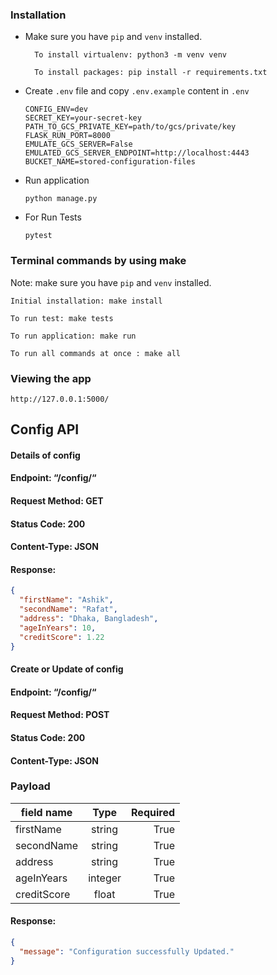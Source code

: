 ### Installation
- Make sure you have `pip` and `venv` installed. 

        To install virtualenv: python3 -m venv venv
        
        To install packages: pip install -r requirements.txt

- Create `.env` file and copy `.env.example` content in `.env`

      CONFIG_ENV=dev
      SECRET_KEY=your-secret-key
      PATH_TO_GCS_PRIVATE_KEY=path/to/gcs/private/key
      FLASK_RUN_PORT=8000
      EMULATE_GCS_SERVER=False
      EMULATED_GCS_SERVER_ENDPOINT=http://localhost:4443
      BUCKET_NAME=stored-configuration-files

- Run application
         
      python manage.py

- For Run Tests
      
      pytest

### Terminal commands by using make
Note: make sure you have `pip` and `venv` installed.

    Initial installation: make install

    To run test: make tests

    To run application: make run

    To run all commands at once : make all


### Viewing the app ###
    http://127.0.0.1:5000/

## Config API

#### Details of config
#### Endpoint: “/config/“
#### Request Method: GET
#### Status Code: 200
#### Content-Type: JSON

#### Response:
```json
{
  "firstName": "Ashik", 
  "secondName": "Rafat",
  "address": "Dhaka, Bangladesh",
  "ageInYears": 10,
  "creditScore": 1.22
}
```

#### Create or Update of config
#### Endpoint: “/config/“
#### Request Method: POST
#### Status Code: 200
#### Content-Type: JSON

### Payload
| field name  |  Type   | Required |
|-------------|:-------:|---------:|
| firstName   | string  |     True |
| secondName  | string  |     True |
| address     | string  |     True |
| ageInYears  | integer |     True |
| creditScore |  float  |     True |

#### Response:
```json
{
  "message": "Configuration successfully Updated."
}
```
